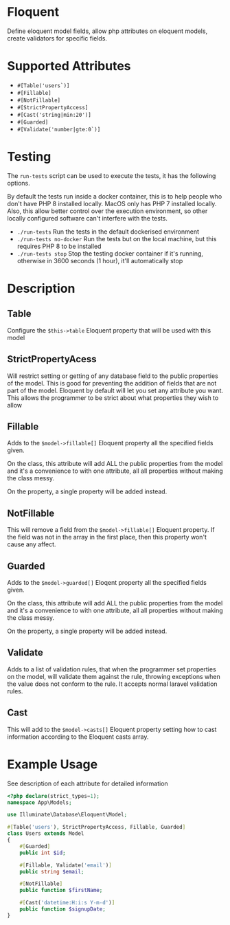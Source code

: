 # Floquent
Define eloquent model fields, allow php attributes on eloquent models, create validators for specific fields.

# Supported Attributes
- ```#[Table('users`)]```
- ```#[Fillable]```
- ```#[NotFillable]```
- ```#[StrictPropertyAccess]```
- ```#[Cast('string|min:20')]```
- ```#[Guarded]```
- ```#[Validate('number|gte:0`)]```

# Testing
The ```run-tests``` script can be used to execute the tests, it has the following options.

By default the tests run inside a docker container, this is to help people who don't have PHP 8 installed locally. MacOS only has PHP 7 installed locally. Also, this allow better control over the execution environment, so other locally configured software can't interfere with the tests.


- ```./run-tests``` Run the tests in the default dockerised environment
- ```./run-tests no-docker``` Run the tests but on the local machine, but this requires PHP 8 to be installed
- ```./run-tests stop``` Stop the testing docker container if it's running, otherwise in 3600 seconds (1 hour), it'll automatically stop

# Description
## Table
Configure the ```$this->table``` Eloquent property that will be used with this model

## StrictPropertyAcess
Will restrict setting or getting of any database field to the public properties of the model. This is good for preventing the addition of fields that are not part of the model. Eloquent by default will let you set any attribute you want. This allows the programmer to be strict about what properties they wish to allow

## Fillable
Adds to the ```$model->fillable[]``` Eloquent property all the specified fields given.

On the class, this attribute will add ALL the public properties from the model and it's a convenience to with one attribute, all all properties without making the class messy.

On the property, a single property will be added instead.

## NotFillable
This will remove a field from the ```$model->fillable[]``` Eloquent property. If the field was not in the array in the first place, then this property won't cause any affect.

## Guarded
Adds to the ```$model->guarded[]``` Eloqent property all the specified fields given.

On the class, this attribute will add ALL the public properties from the model and it's a convenience to with one attribute, all all properties without making the class messy.

On the property, a single property will be added instead.

## Validate
Adds to a list of validation rules, that when the programmer set properties on the model, will validate them against the rule, throwing exceptions when the value does not conform to the rule. It accepts normal laravel validation rules.

## Cast
This will add to the ```$model->casts[]``` Eloquent property setting how to cast information according to the Eloquent casts array.

# Example Usage
See description of each attribute for detailed information

```php
<?php declare(strict_types=1);
namespace App\Models;

use Illuminate\Database\Eloquent\Model;

#[Table('users'), StrictPropertyAccess, Fillable, Guarded]
class Users extends Model
{
    #[Guarded]
    public int $id;

    #[Fillable, Validate('email')]
    public string $email;

    #[NotFillable]
    public function $firstName;

    #[Cast('datetime:H:i:s Y-m-d')]
    public function $signupDate;
}
```